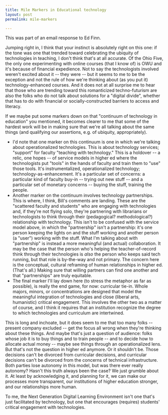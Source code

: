 ```yaml
---
title: Mile Markers in Educational technology
layout: post
permalink: mile-markers

---
```


This was part of an email response to Ed Finn.

Jumping right in, I think that your instinct is absolutely right on this one: if the tone was one that trended toward celebrating the ubiquity of technologies in teaching, I don't think that's at all accurate. Of the Ohio Five, the only one experimenting with online courses (that I know of) is OWU and it's because of financial expedience. Not to say the technologists involved weren't excited about it -- they were -- but it seems to me to be the exception and not the rule of how we're thinking about (as you put it) technology-enhanced courses. And it does not at all surprise me to hear that those who are trending toward this romanticized techno-futurism are also the folks who do not talk about solutions for a "digital divide", whether that has to do with financial or socially-constructed barriers to access and literacy.

If we maybe put some markers down on that "continuum of technology in education" you mentioned, it becomes clearer to me that some of the hardest work will be in making sure that we're all talking about the same things (and qualifying our assertions, e.g. of ubiquity, appropriately).
* I'd note that one marker on this continuum is one in which we're talking about operationalized technologies. This is about technology services; "support" for faculty "teaching with technology." This is a holdover -- a relic, one hopes -- of service models in higher ed where the technologists put "tools" in the hands of faculty and train them to "use" those tools. It's instrumentalized, operationalized technology; technology-as-enhancement. It's a particular set of concerns: a particular kind of faculty buy-in -- trying out new stuff -- and a particular set of monetary concerns -- buying the stuff, training the people.
* Another marker on the continuum involves technology partnerships. This is where, I think, Bill's comments are landing. These are the "scattered faculty and students" who are engaging with technologies and, if they're not flying solo, they're partnering with librarians or technologists to think through their (pedagogical? methodological?) relationship with technology. This isn't to be confused with the service model above, in which the "partnership" isn't a partnership: it's one person keeping the lights on and the stuff working and another person (a "user") working with the stuff. What I'm talking about with "partnership" is instead a more meaningful (and actual) collaboration. It may be the case that the person who's helping the teacher-of-record think through their technologies is *also* the person who keeps said tech running, but that role is by-the-way and not primary. The concern here is the conceptual, cultural reframing of human relationships in higher ed. (That's all.) Making sure that willing partners can find one another and that "partnerships" are truly equitable.
* The final marker I'll lay down here (to stress the metaphor as far as possible), is really the end game, for now: curricular tie-in. Whole majors, minors, or concentrations are designed that model the meaningful integration of technologies and close (liberal arts, humanistic) critical engagement. This involves the other two as a matter of course, and I think it requires that an institution recognize the degree to which technologies and curriculum are intertwined.

This is long and inchoate, but it does seem to me that too many folks -- present company excluded -- get the focus all wrong when they're thinking about these things. And maybe that's just a question of audience: folks whose job it is to buy things and to train people -- and to decide how to allocate actual money -- maybe see things through an operationalized lens. But that's not the question in higher ed anymore. Or it shouldn't be. Those decisions can't be divorced from curricular decisions, and curricular decisions can't be divorced from the concerns of technical infrastructure. Both parties lose autonomy in this model, but was there ever really autonomy? Hasn't this truth always been the case? We just grumble about it. At least by acknowledging it, and planning for it, we can make our processes more transparent, our institutions of higher education stronger, and our relationships more human.

To me, the Next Generation Digital Learning Environment isn't one that's just facilitated by technology, but one that encourages (requires) students' critical engagement with technologies.
